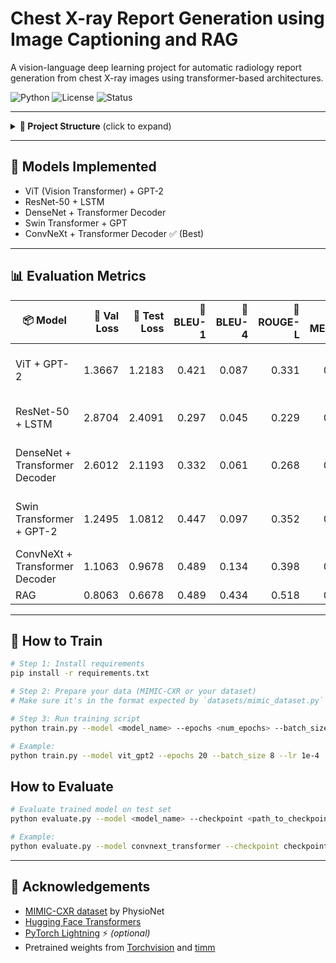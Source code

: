 #  Chest X-ray Report Generation using Image Captioning and RAG

A vision-language deep learning project for automatic radiology report generation from chest X-ray images using transformer-based architectures.

![Python](https://img.shields.io/badge/python-3.8+-blue) ![License](https://img.shields.io/badge/license-MIT-green) ![Status](https://img.shields.io/badge/status-Active-blue)

---


<details>
<summary><strong>📁 Project Structure</strong> (click to expand)</summary>

```bash

```
</details> 


---

## 🧠 Models Implemented

- ViT (Vision Transformer) + GPT-2
- ResNet-50 + LSTM
- DenseNet + Transformer Decoder
- Swin Transformer + GPT
- ConvNeXt + Transformer Decoder ✅ (Best)

---

## 📊 Evaluation Metrics

| 📦 Model                       | 🧪 Val Loss | 🧪 Test Loss | 🔹 BLEU-1 | 🔹 BLEU-4 | 🔹 ROUGE-L | 🔹 METEOR | 🔍 Remarks                            |
| ------------------------------ | ----------: | -----------: | --------: | --------: | ---------: | --------: | ------------------------------------- |
| ViT + GPT-2                    |      1.3667 |       1.2183 |     0.421 |     0.087 |      0.331 |     0.103 | Needs improvement; vague in areas  |
| ResNet-50 + LSTM               |      2.8704 |       2.4091 |     0.297 |     0.045 |      0.229 |     0.071 | Struggles with coherence           |
| DenseNet + Transformer Decoder |      2.6012 |       2.1193 |     0.332 |     0.061 |      0.268 |     0.091 | Slightly better but still redundant |
| Swin Transformer + GPT-2       |      1.2495 |       1.0812 |     0.447 |     0.097 |      0.352 |     0.111 | Better specificity, less repetition |
| ConvNeXt + Transformer Decoder |      1.1063 |       0.9678 |     0.489 |     0.134 |      0.398 |     0.127 | Best model; detailed & structured  |
| RAG                            |      0.8063 |       0.6678 |     0.489 |     0.434 |      0.518 |     0.327 | Best Pipeline                      |

---

## 🚀 How to Train

```bash
# Step 1: Install requirements
pip install -r requirements.txt

# Step 2: Prepare your data (MIMIC-CXR or your dataset)
# Make sure it's in the format expected by `datasets/mimic_dataset.py`

# Step 3: Run training script
python train.py --model <model_name> --epochs <num_epochs> --batch_size <bs> --lr <learning_rate>

# Example:
python train.py --model vit_gpt2 --epochs 20 --batch_size 8 --lr 1e-4
```

## How to Evaluate

```bash
# Evaluate trained model on test set
python evaluate.py --model <model_name> --checkpoint <path_to_checkpoint>

# Example:
python evaluate.py --model convnext_transformer --checkpoint checkpoints/convnext_best.pt
```
---
## 🤝 Acknowledgements

- [MIMIC-CXR dataset](https://physionet.org/content/mimic-cxr/2.0.0/) by PhysioNet   
- [Hugging Face Transformers](https://huggingface.co/transformers)   
- [PyTorch Lightning](https://www.pytorchlightning.ai/) ⚡ *(optional)*  
- Pretrained weights from [Torchvision](https://pytorch.org/vision/stable/index.html) and [timm](https://huggingface.co/docs/timm/index)   
  


